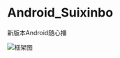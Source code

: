 # Android_Suixinbo
新版本Android随心播

![框架图](http://raw.github.com/zhaoyang21cn/Android_Suixinbo/master/app_cloud.png)

